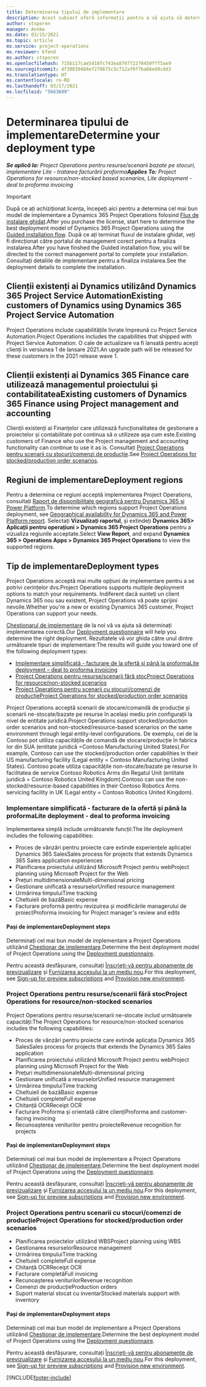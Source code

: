 ```yaml
---
title: Determinarea tipului de implementare
description: Acest subiect oferă informații pentru a vă ajuta să determinați tipul corect de implementare a operațiunilor de proiect pentru compania dvs.
author: stsporen
manager: Annbe
ms.date: 03/15/2021
ms.topic: article
ms.service: project-operations
ms.reviewer: kfend
ms.author: stsporen
ms.openlocfilehash: 715b117cae5418fc743ea870772278450fff5ae9
ms.sourcegitcommit: df30839484ef278675c5c712af0f7ba66ed9cdd3
ms.translationtype: HT
ms.contentlocale: ro-RO
ms.lasthandoff: 03/17/2021
ms.locfileid: "5663609"
---
```

# <a name="determine-your-deployment-type"></a><span data-ttu-id="e438c-103">Determinarea tipului de implementare</span><span class="sxs-lookup"><span data-stu-id="e438c-103">Determine your deployment type</span></span>

<span data-ttu-id="e438c-104">_**Se aplică la:** Project Operations pentru resurse/scenarii bazate pe stocuri, implementare Lite - tratarea facturării proforma_</span><span class="sxs-lookup"><span data-stu-id="e438c-104">_**Applies To:** Project Operations for resource/non-stocked based scenarios, Lite deployment - deal to proforma invoicing_</span></span>

> [!IMPORTANT]
> <span data-ttu-id="e438c-105">După ce ați achiziționat licența, începeți aici pentru a determina cel mai bun model de implementare a Dynamics 365 Project Operations folosind [Flux de instalare ghidat](https://aka.ms/provisionprojectoperations).</span><span class="sxs-lookup"><span data-stu-id="e438c-105">After you purchase the license, start here to determine the best deployment model of Dynamics 365 Project Operations using the [Guided installation flow](https://aka.ms/provisionprojectoperations).</span></span>
> <span data-ttu-id="e438c-106">După ce ați terminat fluxul de instalare ghidat, veți fi direcționat către portalul de management corect pentru a finaliza instalarea.</span><span class="sxs-lookup"><span data-stu-id="e438c-106">After you have finshed the Guided installation flow, you will be directed to the correct management portal to complete your installation.</span></span> <span data-ttu-id="e438c-107">Consultați detaliile de implementare pentru a finaliza instalarea.</span><span class="sxs-lookup"><span data-stu-id="e438c-107">See the deployment details to complete the installation.</span></span>


## <a name="existing-customers-of-dynamics-using-dynamics-365-project-service-automation"></a><span data-ttu-id="e438c-108">Clienții existenți ai Dynamics utilizând Dynamics 365 Project Service Automation</span><span class="sxs-lookup"><span data-stu-id="e438c-108">Existing customers of Dynamics using Dynamics 365 Project Service Automation</span></span>
<span data-ttu-id="e438c-109">Project Operations include capabilitățile livrate împreună cu Project Service Automation.</span><span class="sxs-lookup"><span data-stu-id="e438c-109">Project Operations includes the capabilities that shipped with Project Service Automation.</span></span> <span data-ttu-id="e438c-110">O cale de actualizare va fi lansată pentru acești clienți în versiunea 1 de lansare 2021.</span><span class="sxs-lookup"><span data-stu-id="e438c-110">An upgrade path will be released for these customers in the 2021 release wave 1.</span></span>

## <a name="existing-customers-of-dynamics-365-finance-using-project-management-and-accounting"></a><span data-ttu-id="e438c-111">Clienții existenți ai Dynamics 365 Finance care utilizează managementul proiectului și contabilitatea</span><span class="sxs-lookup"><span data-stu-id="e438c-111">Existing customers of Dynamics 365 Finance using Project management and accounting</span></span> 

<span data-ttu-id="e438c-112">Clienții existenți ai Finanțelor care utilizează funcționalitatea de gestionare a proiectelor și contabilitate pot continua să o utilizeze așa cum este.</span><span class="sxs-lookup"><span data-stu-id="e438c-112">Existing customers of Finance who use the Project management and accounting functionality can continue to use it as is.</span></span> <span data-ttu-id="e438c-113">Consultați [Project Operations pentru scenarii cu stocuri/comenzi de producție](#pma).</span><span class="sxs-lookup"><span data-stu-id="e438c-113">See [Project Operations for stocked/production order scenarios](#pma).</span></span>


## <a name="deployment-regions"></a><span data-ttu-id="e438c-114">Regiuni de implementare</span><span class="sxs-lookup"><span data-stu-id="e438c-114">Deployment regions</span></span>
<span data-ttu-id="e438c-115">Pentru a determina ce regiuni acceptă implementarea Project Operations, consultați [Raport de disponibilitate geografică pentru Dynamics 365 și Power Platform](https://dynamics.microsoft.com/en-us/geographic-availability/).</span><span class="sxs-lookup"><span data-stu-id="e438c-115">To determine which regions support Project Operations deployment, see [Geographical availability for Dynamics 365 and Power Platform report](https://dynamics.microsoft.com/en-us/geographic-availability/).</span></span> <span data-ttu-id="e438c-116">Selectați **Vizualizați raportul**, și extindeți **Dynamics 365> Aplicații pentru operațiuni > Dynamics 365 Project Operations** pentru a vizualiza regiunile acceptate.</span><span class="sxs-lookup"><span data-stu-id="e438c-116">Select **View Report**, and expand **Dynamics 365 > Operations Apps > Dynamics 365 Project Operations** to view the supported regions.</span></span>

## <a name="deployment-types"></a><span data-ttu-id="e438c-117">Tip de implementare</span><span class="sxs-lookup"><span data-stu-id="e438c-117">Deployment types</span></span>
<span data-ttu-id="e438c-118">Project Operations acceptă mai multe opțiuni de implementare pentru a se potrivi cerințelor dvs.</span><span class="sxs-lookup"><span data-stu-id="e438c-118">Project Operations supports multiple deployment options to match your requirements.</span></span> <span data-ttu-id="e438c-119">Indiferent dacă sunteți un client Dynamics 365 nou sau existent, Project Operations vă poate sprijini nevoile.</span><span class="sxs-lookup"><span data-stu-id="e438c-119">Whether you're a new or existing Dynamics 365 customer, Project Operations can support your needs.</span></span>

<span data-ttu-id="e438c-120">[Chestionarul de implementare](https://aka.ms/provisionprojectoperations) de la noi vă va ajuta să determinați implementarea corectă.</span><span class="sxs-lookup"><span data-stu-id="e438c-120">Our [Deployment questionnaire](https://aka.ms/provisionprojectoperations) will help you determine the right deployment.</span></span> <span data-ttu-id="e438c-121">Rezultatele vă vor ghida către unul dintre următoarele tipuri de implementare:</span><span class="sxs-lookup"><span data-stu-id="e438c-121">The results will guide you toward one of the following deployment types:</span></span>

- [<span data-ttu-id="e438c-122">Implementare simplificată - facturare de la ofertă și până la proforma</span><span class="sxs-lookup"><span data-stu-id="e438c-122">Lite deployment – deal to proforma invoicing</span></span>](#lite)
- [<span data-ttu-id="e438c-123">Project Operations pentru resurse/scenarii fără stoc</span><span class="sxs-lookup"><span data-stu-id="e438c-123">Project Operations for resource/non-stocked scenarios</span></span>](#integrated)
- [<span data-ttu-id="e438c-124">Project Operations pentru scenarii cu stocuri/comenzi de producție</span><span class="sxs-lookup"><span data-stu-id="e438c-124">Project Operations for stocked/production order scenarios</span></span>](#pma)

<span data-ttu-id="e438c-125">Project Operations acceptă scenarii de stocare/comandă de producție și scenarii ne-stocate/bazate pe resurse în același mediu prin configurații la nivel de entitate juridică.</span><span class="sxs-lookup"><span data-stu-id="e438c-125">Project Operations support stocked/production order scenarios and non-stocked/resource-based scenarios on the same environment through legal entity-level configurations.</span></span> <span data-ttu-id="e438c-126">De exemplu, cei de la Contoso pot utiliza capacitățile de comandă de stocare/producție în fabrica lor din SUA (entitate juridică =Contoso Manufacturing United States).</span><span class="sxs-lookup"><span data-stu-id="e438c-126">For example, Contoso can use the stocked/production order capabilities in their US manufacturing facility (Legal entity = Contoso Manufacturing United States).</span></span> <span data-ttu-id="e438c-127">Contoso poate utiliza capacitățile non-stocate/bazate pe resurse în facilitatea de service Contoso Robotics Arms din Regatul Unit (entitate juridică = Contoso Robotics United Kingdom).</span><span class="sxs-lookup"><span data-stu-id="e438c-127">Contoso can use the non-stocked/resource-based capabilities in their Contoso Robotics Arms servicing facility in UK (Legal entity = Contoso Robotics United Kingdom).</span></span>

### <a name="lite-deployment---deal-to-proforma-invoicing"></a><a  name="lite"></a><span data-ttu-id="e438c-128">Implementare simplificată - facturare de la ofertă și până la proforma</span><span class="sxs-lookup"><span data-stu-id="e438c-128">Lite deployment - deal to proforma invoicing</span></span>

<span data-ttu-id="e438c-129">Implementarea simplă include următoarele funcții:</span><span class="sxs-lookup"><span data-stu-id="e438c-129">The lite deployment includes the following capabilities:</span></span>

- <span data-ttu-id="e438c-130">Proces de vânzări pentru proiecte care extinde experiențele aplicației Dynamics 365 Sales</span><span class="sxs-lookup"><span data-stu-id="e438c-130">Sales process for projects that extends Dynamics 365 Sales application experiences</span></span>
- <span data-ttu-id="e438c-131">Planificarea proiectului utilizând Microsoft Project pentru web</span><span class="sxs-lookup"><span data-stu-id="e438c-131">Project planning using Microsoft Project for the Web</span></span>
- <span data-ttu-id="e438c-132">Prețuri multidimensionale</span><span class="sxs-lookup"><span data-stu-id="e438c-132">Multi-dimensional pricing</span></span>
- <span data-ttu-id="e438c-133">Gestionare unificată a resurselor</span><span class="sxs-lookup"><span data-stu-id="e438c-133">Unified resource management</span></span>
- <span data-ttu-id="e438c-134">Urmărirea timpului</span><span class="sxs-lookup"><span data-stu-id="e438c-134">Time tracking</span></span>
- <span data-ttu-id="e438c-135">Cheltuieli de bază</span><span class="sxs-lookup"><span data-stu-id="e438c-135">Basic expense</span></span>
- <span data-ttu-id="e438c-136">Facturare proformă pentru revizuirea și modificările managerului de proiect</span><span class="sxs-lookup"><span data-stu-id="e438c-136">Proforma invoicing for Project manager's review and edits</span></span> 

#### <a name="deployment-steps"></a><span data-ttu-id="e438c-137">Pași de implementare</span><span class="sxs-lookup"><span data-stu-id="e438c-137">Deployment steps</span></span>
<span data-ttu-id="e438c-138">Determinați cel mai bun model de implementare a Project Operations utilizând [Chestionar de implementare](https://aka.ms/provisionprojectoperations).</span><span class="sxs-lookup"><span data-stu-id="e438c-138">Determine the best deployment model of Project Operations using the [Deployment questionnaire](https://aka.ms/provisionprojectoperations).</span></span>

<span data-ttu-id="e438c-139">Pentru această desfășurare, consultați [Înscrieți-vă pentru abonamente de previzualizare](lite-preview-subscription-sign-up.md) și [Furnizarea accesului la un mediu nou](lite-deployment.md).</span><span class="sxs-lookup"><span data-stu-id="e438c-139">For this deployment, see [Sign-up for preview subscriptions](lite-preview-subscription-sign-up.md) and [Provision new environment](lite-deployment.md).</span></span> 


### <a name="project-operations-for-resourcenon-stocked-scenarios"></a><a name="integrated"></a><span data-ttu-id="e438c-140">Project Operations pentru resurse/scenarii fără stoc</span><span class="sxs-lookup"><span data-stu-id="e438c-140">Project Operations for resource/non-stocked scenarios</span></span>
<span data-ttu-id="e438c-141">Project Operations pentru resurse/scenarii ne-stocate includ următoarele capacități:</span><span class="sxs-lookup"><span data-stu-id="e438c-141">The Project Operations for resource/non-stocked scenarios includes the following capabilities:</span></span>
 
- <span data-ttu-id="e438c-142">Proces de vânzări pentru proiecte care extinde aplicația Dynamics 365 Sales</span><span class="sxs-lookup"><span data-stu-id="e438c-142">Sales process for projects that extends the Dynamics 365 Sales application</span></span>
- <span data-ttu-id="e438c-143">Planificarea proiectului utilizând Microsoft Project pentru web</span><span class="sxs-lookup"><span data-stu-id="e438c-143">Project planning using Microsoft Project for the Web</span></span>
- <span data-ttu-id="e438c-144">Prețuri multidimensionale</span><span class="sxs-lookup"><span data-stu-id="e438c-144">Multi-dimensional pricing</span></span>
- <span data-ttu-id="e438c-145">Gestionare unificată a resurselor</span><span class="sxs-lookup"><span data-stu-id="e438c-145">Unified resource management</span></span>
- <span data-ttu-id="e438c-146">Urmărirea timpului</span><span class="sxs-lookup"><span data-stu-id="e438c-146">Time tracking</span></span>
- <span data-ttu-id="e438c-147">Cheltuieli de bază</span><span class="sxs-lookup"><span data-stu-id="e438c-147">Basic expense</span></span>
- <span data-ttu-id="e438c-148">Cheltuieli complete</span><span class="sxs-lookup"><span data-stu-id="e438c-148">Full expense</span></span>
- <span data-ttu-id="e438c-149">Chitanță OCR</span><span class="sxs-lookup"><span data-stu-id="e438c-149">Receipt OCR</span></span>
- <span data-ttu-id="e438c-150">Facturare Proforma și orientată către clienți</span><span class="sxs-lookup"><span data-stu-id="e438c-150">Proforma and customer-facing invoicing</span></span> 
- <span data-ttu-id="e438c-151">Recunoașterea veniturilor pentru proiecte</span><span class="sxs-lookup"><span data-stu-id="e438c-151">Revenue recognition for projects</span></span>

#### <a name="deployment-steps"></a><span data-ttu-id="e438c-152">Pași de implementare</span><span class="sxs-lookup"><span data-stu-id="e438c-152">Deployment steps</span></span>
<span data-ttu-id="e438c-153">Determinați cel mai bun model de implementare a Project Operations utilizând [Chestionar de implementare](https://aka.ms/provisionprojectoperations).</span><span class="sxs-lookup"><span data-stu-id="e438c-153">Determine the best deployment model of Project Operations using the [Deployment questionnaire](https://aka.ms/provisionprojectoperations).</span></span>

<span data-ttu-id="e438c-154">Pentru această desfășurare, consultați [Înscrieți-vă pentru abonamente de previzualizare](resource-sign-up-preview-subscription.md) și [Furnizarea accesului la un mediu nou](resource-provision-new-environment.md).</span><span class="sxs-lookup"><span data-stu-id="e438c-154">For this deployment, see [Sign-up for preview subscriptions](resource-sign-up-preview-subscription.md) and [Provision new environment](resource-provision-new-environment.md).</span></span> 


### <a name="project-operations-for-stockedproduction-order-scenarios"></a><a name="pma"></a><span data-ttu-id="e438c-155">Project Operations pentru scenarii cu stocuri/comenzi de producție</span><span class="sxs-lookup"><span data-stu-id="e438c-155">Project Operations for stocked/production order scenarios</span></span>

- <span data-ttu-id="e438c-156">Planificarea proiectelor utilizând WBS</span><span class="sxs-lookup"><span data-stu-id="e438c-156">Project planning using WBS</span></span>
- <span data-ttu-id="e438c-157">Gestionarea resurselor</span><span class="sxs-lookup"><span data-stu-id="e438c-157">Resource management</span></span>
- <span data-ttu-id="e438c-158">Urmărirea timpului</span><span class="sxs-lookup"><span data-stu-id="e438c-158">Time tracking</span></span>
- <span data-ttu-id="e438c-159">Cheltuieli complete</span><span class="sxs-lookup"><span data-stu-id="e438c-159">Full expense</span></span>
- <span data-ttu-id="e438c-160">Chitanță OCR</span><span class="sxs-lookup"><span data-stu-id="e438c-160">Receipt OCR</span></span>
- <span data-ttu-id="e438c-161">Facturare completă</span><span class="sxs-lookup"><span data-stu-id="e438c-161">Full invoicing</span></span>
- <span data-ttu-id="e438c-162">Recunoașterea veniturilor</span><span class="sxs-lookup"><span data-stu-id="e438c-162">Revenue recognition</span></span>
- <span data-ttu-id="e438c-163">Comenzi de producție</span><span class="sxs-lookup"><span data-stu-id="e438c-163">Production orders</span></span>
- <span data-ttu-id="e438c-164">Suport material stocat cu inventar</span><span class="sxs-lookup"><span data-stu-id="e438c-164">Stocked materials support with inventory</span></span>

#### <a name="deployment-steps"></a><span data-ttu-id="e438c-165">Pași de implementare</span><span class="sxs-lookup"><span data-stu-id="e438c-165">Deployment steps</span></span>
<span data-ttu-id="e438c-166">Determinați cel mai bun model de implementare a Project Operations utilizând [Chestionar de implementare](https://aka.ms/provisionprojectoperations).</span><span class="sxs-lookup"><span data-stu-id="e438c-166">Determine the best deployment model of Project Operations using the [Deployment questionnaire](https://aka.ms/provisionprojectoperations).</span></span>

<span data-ttu-id="e438c-167">Pentru această desfășurare, consultați [Înscrieți-vă pentru abonamente de previzualizare](https://docs.microsoft.com/dynamics365/fin-ops-core/dev-itpro/dev-tools/sign-up-preview-subscription?toc=/dynamics365/finance/toc.json) și [Furnizarea accesului la un mediu nou](https://docs.microsoft.com/dynamics365/fin-ops-core/dev-itpro/deployment/deploy-demo-environment?toc=/dynamics365/finance/toc.json).</span><span class="sxs-lookup"><span data-stu-id="e438c-167">For this deployment, see [Sign-up for preview subscriptions](https://docs.microsoft.com/dynamics365/fin-ops-core/dev-itpro/dev-tools/sign-up-preview-subscription?toc=/dynamics365/finance/toc.json) and [Provision new environment](https://docs.microsoft.com/dynamics365/fin-ops-core/dev-itpro/deployment/deploy-demo-environment?toc=/dynamics365/finance/toc.json).</span></span> 



[!INCLUDE[footer-include](../includes/footer-banner.md)]
